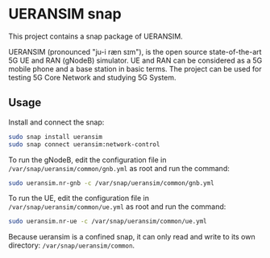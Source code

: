 # UERANSIM snap

This project contains a snap package of UERANSIM.

UERANSIM (pronounced "ju-i ræn sɪm"), is the open source state-of-the-art
5G UE and RAN (gNodeB) simulator. UE and RAN can be considered as a 5G
mobile phone and a base station in basic terms. The project can be used
for testing 5G Core Network and studying 5G System.

## Usage

Install and connect the snap:

```bash
sudo snap install ueransim
sudo snap connect ueransim:network-control
```

To run the gNodeB, edit the configuration file in
`/var/snap/ueransim/common/gnb.yml` as root and run the command:

```bash
sudo ueransim.nr-gnb -c /var/snap/ueransim/common/gnb.yml
```

To run the UE, edit the configuration file in
`/var/snap/ueransim/common/ue.yml` as root and run the command:

```bash
sudo ueransim.nr-ue -c /var/snap/ueransim/common/ue.yml
```

Because ueransim is a confined snap, it can only read and write to its own
directory: `/var/snap/ueransim/common`.

